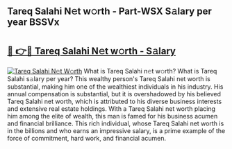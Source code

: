 ## Tareq Salahi N𝚎t w𝚘rth - Part-WSX S𝚊lary per year BSSVx

# <h2><a href="http://gc1iiz.nevu.top/?p=Tareq+Salahi">🔗 👉🔴 Tareq Salahi N𝚎t w𝚘rth - S𝚊lary</a></h2>

[![Tareq Salahi N𝚎t W𝚘rth](https://i.imgur.com/Oavwk0R.jpeg)](http://gc1iiz.nevu.top/?p=Tareq+Salahi)
What is Tareq Salahi n𝚎t w𝚘rth? What is Tareq Salahi s𝚊lary per year?
This wealthy person's Tareq Salahi net worth is substantial, making him one of the wealthiest individuals in his industry. His annual compensation is substantial, but it is overshadowed by his believed Tareq Salahi net worth, which is attributed to his diverse business interests and extensive real estate holdings. With a Tareq Salahi net worth placing him among the elite of wealth, this man is famed for his business acumen and financial brilliance. This rich individual, whose Tareq Salahi net worth is in the billions and who earns an impressive salary, is a prime example of the force of commitment, hard work, and financial acumen.
